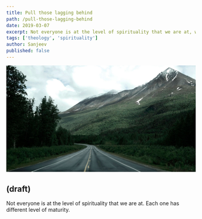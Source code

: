 ```yaml
---
title: Pull those lagging behind
path: /pull-those-lagging-behind
date: 2019-03-07
excerpt: Not everyone is at the level of spirituality that we are at, what do you do? Continue reading..
tags: ['theology', 'spirituality']
author: Sanjeev
published: false
---
```


![background](./images/blog_bg_4.jpg)

## (draft)
Not everyone is at the level of spirituality that we are at. Each one has different level of maturity.
